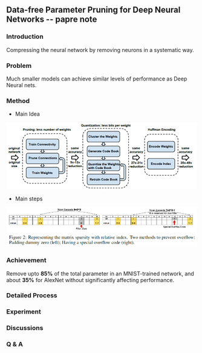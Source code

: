 ## Data-free Parameter Pruning for Deep Neural Networks -- papre note
### Introduction

Compressing the neural network by removing neurons in a systematic way.

### Problem

Much smaller models can achieve similar levels of performance as Deep Neural nets.

### Method

* Main Idea

![steps](img/process1.png)

* Main steps

![methods](img/process2.png)

### Achievement

Remove upto **85%** of the total parameter in an MNIST-trained network, and about **35%** for AlexNet without significantly affecting performance.

### Detailed Process


### Experiment


### Discussions


### Q & A
